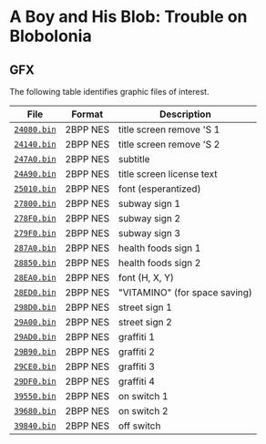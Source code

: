 # A Boy and His Blob: Trouble on Blobolonia

## GFX

The following table identifies graphic files of interest.

| File | Format | Description |
|---|---|---|
| [`24080.bin`](24080.bin) | 2BPP NES | title screen remove 'S 1
| [`24140.bin`](24140.bin) | 2BPP NES | title screen remove 'S 2
| [`247A0.bin`](247A0.bin) | 2BPP NES | subtitle
| [`24A90.bin`](24A90.bin) | 2BPP NES | title screen license text
| [`25010.bin`](25010.bin) | 2BPP NES | font (esperantized)
| [`27800.bin`](27800.bin) | 2BPP NES | subway sign 1
| [`278F0.bin`](278F0.bin) | 2BPP NES | subway sign 2
| [`279F0.bin`](279F0.bin) | 2BPP NES | subway sign 3
| [`287A0.bin`](287A0.bin) | 2BPP NES | health foods sign 1
| [`28850.bin`](28850.bin) | 2BPP NES | health foods sign 2
| [`28EA0.bin`](28EA0.bin) | 2BPP NES | font (H, X, Y)
| [`28ED0.bin`](28ED0.bin) | 2BPP NES | "VITAMINO" (for space saving)
| [`298D0.bin`](298D0.bin) | 2BPP NES | street sign 1
| [`29A00.bin`](29A00.bin) | 2BPP NES | street sign 2
| [`29AD0.bin`](29AD0.bin) | 2BPP NES | graffiti 1
| [`29B90.bin`](29B90.bin) | 2BPP NES | graffiti 2
| [`29CE0.bin`](29CE0.bin) | 2BPP NES | graffiti 3
| [`29DF0.bin`](29DF0.bin) | 2BPP NES | graffiti 4
| [`39550.bin`](39550.bin) | 2BPP NES | on switch 1
| [`39680.bin`](39680.bin) | 2BPP NES | on switch 2
| [`39840.bin`](39840.bin) | 2BPP NES | off switch

